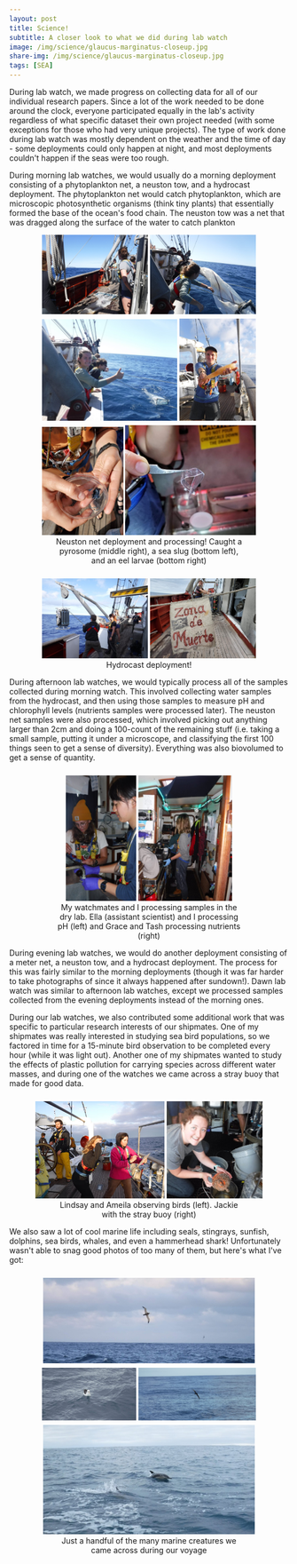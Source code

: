 ```yaml
---
layout: post
title: Science!
subtitle: A closer look to what we did during lab watch
image: /img/science/glaucus-marginatus-closeup.jpg
share-img: /img/science/glaucus-marginatus-closeup.jpg
tags: [SEA]
---
```


During lab watch, we made progress on collecting data for all of our individual research papers. Since a lot of the work needed to be done around the clock, everyone participated equally in the lab's activity regardless of what specific dataset their own project needed (with some exceptions for those who had very unique projects). The type of work done during lab watch was mostly dependent on the weather and the time of day - some deployments could only happen at night, and most deployments couldn't happen if the seas were too rough.

During morning lab watches, we would usually do a morning deployment consisting of a phytoplankton net, a neuston tow, and a hydrocast deployment. The phytoplankton net would catch phytoplankton, which are microscopic photosynthetic organisms (think tiny plants) that essentially formed the base of the ocean's food chain. The neuston tow was a net that was dragged along the surface of the water to catch plankton

<center>
  <figure>
    <img src="/img/science/neuston-prep.jpg" style="width:45%">
    <img src="/img/science/overboard.jpg" style="width:45%">
    <img src="/img/science/neuston.jpg" style="padding-top:5px;width:57.5%">
    <img src="/img/science/pyrosome.jpg" style="padding-top:5px;width:32.5%">
    <img src="/img/science/sea-slug.jpg" style="padding-top:5px;width:34.5%">
    <img src="/img/science/eel-larvae.jpg" style="padding-top:5px;width:55.5%">
    <figcaption style="width:80%">Neuston net deployment and processing! Caught a pyrosome (middle right), a sea slug (bottom left), and an eel larvae (bottom right)</figcaption>
  </figure>
</center>

<center>
  <figure>
    <img src="/img/science/hydrocast.jpg" style="padding-top:10px;width:45%">
    <img src="/img/science/hydrocast-prep.jpg" style="padding-top:10px;width:45%">
    <figcaption style="width:80%">Hydrocast deployment!</figcaption>
  </figure>
</center>

During afternoon lab watches, we would typically process all of the samples collected during morning watch. This involved collecting water samples from the hydrocast, and then using those samples to measure pH and chlorophyll levels (nutrients samples were processed later). The neuston net samples were also processed, which involved picking out anything larger than 2cm and doing a 100-count of the remaining stuff (i.e. taking a small sample, putting it under a microscope, and classifying the first 100 things seen to get a sense of diversity). Everything was also biovolumed to get a sense of quantity.

<center>
  <figure>
    <img src="/img/science/ph.jpg" style="padding-top:10px;width:30%">
    <img src="/img/science/lab.jpg" style="padding-top:10px;width:40%">
    <figcaption style="width:80%">My watchmates and I processing samples in the dry lab. Ella (assistant scientist) and I processing pH (left) and Grace and Tash processing nutrients (right) </figcaption>
  </figure>
</center>

During evening lab watches, we would do another deployment consisting of a meter net, a neuston tow, and a hydrocast deployment. The process for this was fairly similar to the morning deployments (though it was far harder to take photographs of since it always happened after sundown!). Dawn lab watch was similar to afternoon lab watches, except we processed samples collected from the evening deployments instead of the morning ones.

During our lab watches, we also contributed some additional work that was specific to particular research interests of our shipmates. One of my shipmates was really interested in studying sea bird populations, so we factored in time for a 15-minute bird observation to be completed every hour (while it was light out). Another one of my shipmates wanted to study the effects of plastic pollution for carrying species across different water masses, and during one of the watches we came across a stray buoy that made for good data.

<center>
  <figure>
    <img src="/img/science/birdwatching.jpg" style="padding-top:10px;width:55%">
    <img src="/img/science/buoy.jpg" style="padding-top:10px;width:41%">
    <figcaption style="width:80%">Lindsay and Ameila observing birds (left). Jackie with the stray buoy (right) </figcaption>
  </figure>
</center>

We also saw a lot of cool marine life including seals, stingrays, sunfish, dolphins, sea birds, whales, and even a hammerhead shark! Unfortunately wasn't able to snag good photos of too many of them, but here's what I've got:

<center>
  <figure>
    <img src="/img/science/albatross2.jpg" style="padding-top:10px;width:90%">
    <img src="/img/science/albatross.jpg" style="padding-top:5px;width:40%">
    <img src="/img/science/birds.jpg" style="padding-top:5px;width:50%">
    <img src="/img/science/dolphins.jpg" style="padding-top:5px;width:90%">
    <figcaption style="width:80%">Just a handful of the many marine creatures we came across during our voyage</figcaption>
  </figure>
</center>
